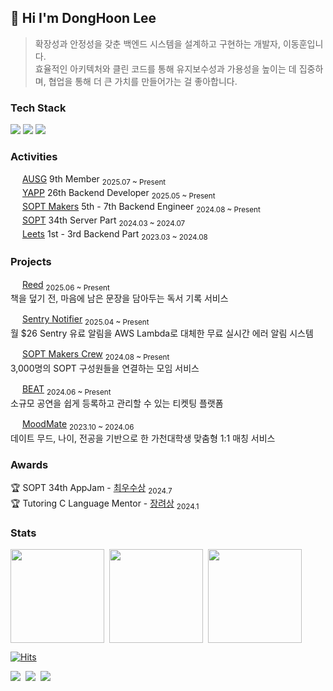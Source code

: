 <div align="left">

## 👋 Hi I'm DongHoon Lee

> 확장성과 안정성을 갖춘 백엔드 시스템을 설계하고 구현하는 개발자, 이동훈입니다.  
> 효율적인 아키텍처와 클린 코드를 통해 유지보수성과 가용성을 높이는 데 집중하며, 협업을 통해 더 큰 가치를 만들어가는 걸 좋아합니다.

### Tech Stack
<p align="left">
  <img src="https://img.shields.io/badge/Java-007396?style=flat-square&logo=openjdk&logoColor=white"/>
  <img src="https://img.shields.io/badge/Kotlin-7F52FF?style=flat-square&logo=kotlin&logoColor=white"/>
  <img src="https://img.shields.io/badge/Spring-6DB33F?style=flat-square&logo=spring&logoColor=white"/>
</p>


### Activities
<img src="https://avatars.githubusercontent.com/u/40321838?v=4" width="15"/> [AUSG](https://ausg.me/) 9th Member <sub>2025.07 ~ Present</sub>  
<img src="https://avatars.githubusercontent.com/u/101037471?s=200&v=4" width="15"/> [YAPP](https://www.yapp.co.kr/) 26th Backend Developer <sub>2025.05 ~ Present</sub>  
<img src="https://avatars.githubusercontent.com/u/113594441?s=200&v=4" width="15"/> [SOPT Makers](https://makers.sopt.org/) 5th - 7th Backend Engineer <sub>2024.08 ~ Present</sub>  
<img src="https://avatars.githubusercontent.com/u/164750478?s=200&v=4" width="15"/> [SOPT](https://www.sopt.org/) 34th Server Part <sub>2024.03 ~ 2024.07</sub>  
<img src="https://avatars.githubusercontent.com/u/131857544?s=200&v=4" width="15"/> [Leets](https://leets.land/) 1st - 3rd Backend Part <sub>2023.03 ~ 2024.08</sub>  


### Projects
<img src="https://github.com/user-attachments/assets/8d9964e8-a02b-4ab8-bf0c-f01e4d4b6666" width="15"/> [Reed](https://github.com/YAPP-Github/Reed-Server) <sub>2025.06 ~ Present</sub>  
책을 덮기 전, 마음에 남은 문장을 담아두는 독서 기록 서비스  

<img src="https://images.icon-icons.com/2148/PNG/512/sentry_icon_132005.png" width="15"/> [Sentry Notifier](https://github.com/sopt-makers/sentry-notifier) <sub>2025.04 ~ Present</sub>  
월 $26 Sentry 유료 알림을 AWS Lambda로 대체한 무료 실시간 에러 알림 시스템  

<img src="https://avatars.githubusercontent.com/u/113594441?s=200&v=4" width="15"/> [SOPT Makers Crew](https://github.com/sopt-makers/sopt-crew-backend) <sub>2024.08 ~ Present</sub>  
3,000명의 SOPT 구성원들을 연결하는 모임 서비스  

<img src="https://private-user-images.githubusercontent.com/125895298/351351433-49b52b5a-1859-486e-aaf5-e8bee25f64ca.png?jwt=eyJhbGciOiJIUzI1NiIsInR5cCI6IkpXVCJ9.eyJpc3MiOiJnaXRodWIuY29tIiwiYXVkIjoicmF3LmdpdGh1YnVzZXJjb250ZW50LmNvbSIsImtleSI6ImtleTUiLCJleHAiOjE3NTM4NjA2NDIsIm5iZiI6MTc1Mzg2MDM0MiwicGF0aCI6Ii8xMjU4OTUyOTgvMzUxMzUxNDMzLTQ5YjUyYjVhLTE4NTktNDg2ZS1hYWY1LWU4YmVlMjVmNjRjYS5wbmc_WC1BbXotQWxnb3JpdGhtPUFXUzQtSE1BQy1TSEEyNTYmWC1BbXotQ3JlZGVudGlhbD1BS0lBVkNPRFlMU0E1M1BRSzRaQSUyRjIwMjUwNzMwJTJGdXMtZWFzdC0xJTJGczMlMkZhd3M0X3JlcXVlc3QmWC1BbXotRGF0ZT0yMDI1MDczMFQwNzI1NDJaJlgtQW16LUV4cGlyZXM9MzAwJlgtQW16LVNpZ25hdHVyZT0zMzQxYzhiMTQ5ZTQ4Njg3MGE5ZmUxOWQzMGZkN2UxMGMwMTViYjI5ZmFjYjlhOWEwNzE2MTE5NTlhOGY1ZTBjJlgtQW16LVNpZ25lZEhlYWRlcnM9aG9zdCJ9.CY67Q9I5Fb4SGvBo5K-UyB38INZ98QLxjnaLD0Gqpqc" width="15"/> [BEAT](https://github.com/TEAM-BEAT/BEAT-SERVER) <sub>2024.06 ~ Present</sub>  
소규모 공연을 쉽게 등록하고 관리할 수 있는 티켓팅 플랫폼  

<img src="https://private-user-images.githubusercontent.com/125895298/356867815-18ad2a4a-07b4-45ab-98a1-d2b38a2eefc2.png?jwt=eyJhbGciOiJIUzI1NiIsInR5cCI6IkpXVCJ9.eyJpc3MiOiJnaXRodWIuY29tIiwiYXVkIjoicmF3LmdpdGh1YnVzZXJjb250ZW50LmNvbSIsImtleSI6ImtleTUiLCJleHAiOjE3NTM4NjA1NDgsIm5iZiI6MTc1Mzg2MDI0OCwicGF0aCI6Ii8xMjU4OTUyOTgvMzU2ODY3ODE1LTE4YWQyYTRhLTA3YjQtNDVhYi05OGExLWQyYjM4YTJlZWZjMi5wbmc_WC1BbXotQWxnb3JpdGhtPUFXUzQtSE1BQy1TSEEyNTYmWC1BbXotQ3JlZGVudGlhbD1BS0lBVkNPRFlMU0E1M1BRSzRaQSUyRjIwMjUwNzMwJTJGdXMtZWFzdC0xJTJGczMlMkZhd3M0X3JlcXVlc3QmWC1BbXotRGF0ZT0yMDI1MDczMFQwNzI0MDhaJlgtQW16LUV4cGlyZXM9MzAwJlgtQW16LVNpZ25hdHVyZT0wYjY1YWU2NDJmNzY0M2RiMGM3YmQyMmY5NjNhZDVhYmUwNzA5MWE2M2I4ZDQ2YzkzYThmNDVmY2VkZmViZmRlJlgtQW16LVNpZ25lZEhlYWRlcnM9aG9zdCJ9.p_YBGA2AgYjkEx2Ll7ihgG4n6ajCj4WwaRGd-7jYWLs" width="15"/> [MoodMate](https://github.com/Leets-Official/MoodMate-BE) <sub>2023.10 ~ 2024.06</sub>  
데이트 무드, 나이, 전공을 기반으로 한 가천대학생 맞춤형 1:1 매칭 서비스  


### Awards
🏆 SOPT 34th AppJam - <a href="https://cyclic-basket-9b5.notion.site/637106c4eb4448519accefc31a88b518?pvs=74">최우수상</a> <sub>2024.7</sub> </br>
🏆 Tutoring C Language Mentor - <a href="https://cyclic-basket-9b5.notion.site/6628fd1752cc4836a323d2ebba6de343?pvs=74">장려상</a> <sub>2024.1</sub>


### Stats

<div style="display: flex; align-items: center; gap: 8px;">
  <a href="https://github.com/anuraghazra/github-readme-stats">
    <img height="150" src="https://github-readme-stats.vercel.app/api?username=hoonyworld&hide_title=true&show_icons=true&disable_animations=true&theme=vue&card_width=280"/>
  </a>
  <img height="150" src="https://github-readme-stats.vercel.app/api/top-langs/?username=hoonyworld&layout=compact&theme=vue&card_width=280"/>
  <a href="https://www.gitanimals.org/en_US?utm_medium=image&utm_source=hoonyworld&utm_content=line">
  <img
    src="https://render.gitanimals.org/lines/hoonyworld?pet-id=738301841342521628"
    width="150"
    height="150"
  />
</a>
</div>
  

[![Hits](https://hits.seeyoufarm.com/api/count/incr/badge.svg?url=https%3A%2F%2Fgithub.com%2Fhoonyworld&count_bg=%23E9CEC4&title_bg=%23D992E3&icon=&icon_color=%23E7E7E7&title=hits&edge_flat=false)](https://hits.seeyoufarm.com)

<p align="left">
  <a href="https://01codingjourney.tistory.com"><img src="https://img.shields.io/badge/Blog-000000?style=flat-square&logo=Tistory&logoColor=white"></a>&nbsp
  <a href="mailto:donghoon0203@gmail.com"><img src="https://img.shields.io/badge/Gmail-EA4335?style=flat-square&logo=Gmail&logoColor=white"></a>&nbsp
  <a href="https://www.linkedin.com/in/movehoon"><img src="https://img.shields.io/badge/LinkedIn-0077B5?style=flat-square&logo=Linkedin&logoColor=white"/>
</p>
